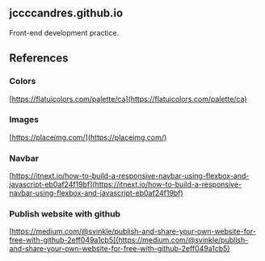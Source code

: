 ## jccccandres.github.io
Front-end development practice.

## References
### Colors
[https://flatuicolors.com/palette/ca](https://flatuicolors.com/palette/ca)

### Images
[https://placeimg.com/](https://placeimg.com/)

### Navbar
[https://itnext.io/how-to-build-a-responsive-navbar-using-flexbox-and-javascript-eb0af24f19bf](https://itnext.io/how-to-build-a-responsive-navbar-using-flexbox-and-javascript-eb0af24f19bf)

### Publish website with github
[https://medium.com/@svinkle/publish-and-share-your-own-website-for-free-with-github-2eff049a1cb5](https://medium.com/@svinkle/publish-and-share-your-own-website-for-free-with-github-2eff049a1cb5)

